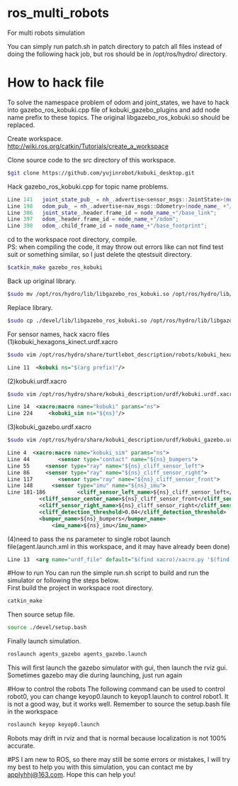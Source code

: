 # ros_multi_robots
For multi robots simulation

You can simply run patch.sh in patch directory to patch all files instead of doing the following hack job, but ros should be in /opt/ros/hydro/ directory.

# How to hack file
To solve the namespace problem of odom and joint_states, we have to hack into gazebo_ros_kobuki.cpp file of  kobuki_gazebo_plugins and add node name prefix to these topics. The original libgazebo_ros_kobuki.so should be replaced.

Create workspace.<br />
http://wiki.ros.org/catkin/Tutorials/create_a_workspace

Clone source code to the src directory of this workspace.
```Bash
$git clone https://github.com/yujinrobot/kobuki_desktop.git
```
Hack gazebo_ros_kobuki.cpp for topic name problems.
```cpp
Line 141   joint_state_pub_ = nh_.advertise<sensor_msgs::JointState>(node_name_ +"/joint_states", 1);
Line 198   odom_pub_ = nh_.advertise<nav_msgs::Odometry>(node_name_ +"/odom", 1);
Line 386   joint_state_.header.frame_id = node_name_+"/base_link";
Line 397   odom_.header.frame_id = node_name_+"/odom";
Line 398   odom_.child_frame_id = node_name_+"/base_footprint";
```
cd to the workspace root directory, compile.<br />
PS: when compiling the code, it may throw out errors like can not find test suit or something similar, so I just delete the qtestsuit directory.<br />
```Bash
$catkin_make gazebo_ros_kobuki
```
Back up original library.<br />
```Bash
$sudo mv /opt/ros/hydro/lib/libgazebo_ros_kobuki.so /opt/ros/hydro/lib/libgazebo_ros_kobuki.so.old
```
Replace library.<br />
```Bash
$sudo cp ./devel/lib/libgazebo_ros_kobuki.so /opt/ros/hydro/lib/libgazebo_ros_kobuki.so
```
For sensor names, hack xacro files<br />
(1)kobuki_hexagons_kinect.urdf.xacro<br />
```Bash
$sudo vim /opt/ros/hydro/share/turtlebot_description/robots/kobuki_hexagons_kinect.urdf.xacro
```
```xml
Line 11  <kobuki ns="$(arg prefix)"/>
```
(2)kobuki.urdf.xacro<br />
```Bash
$sudo vim /opt/ros/hydro/share/kobuki_description/urdf/kobuki.urdf.xacro
```
```xml
Line 14  <xacro:macro name="kobuki" params="ns"> 
Line 224     <kobuki_sim ns="${ns}"/>
```
(3)kobuki_gazebo.urdf.xacro <br />
```Bash
$sudo vim /opt/ros/hydro/share/kobuki_description/urdf/kobuki_gazebo.urdf.xacro
```
```xml
Line 4  <xacro:macro name="kobuki_sim" params="ns">
Line 44 	    <sensor type="contact" name="${ns}_bumpers">
Line 55	    <sensor type="ray" name="${ns}_cliff_sensor_left">
Line 86	    <sensor type="ray" name="${ns}_cliff_sensor_right">
Line 117 	    <sensor type="ray" name="${ns}_cliff_sensor_front">
Line 148	  <sensor type="imu" name="${ns}_imu">
Line 181-186	      <cliff_sensor_left_name>${ns}_cliff_sensor_left</cliff_sensor_left_name>
	      <cliff_sensor_center_name>${ns}_cliff_sensor_front</cliff_sensor_center_name>
	      <cliff_sensor_right_name>${ns}_cliff_sensor_right</cliff_sensor_right_name>
	      <cliff_detection_threshold>0.04</cliff_detection_threshold>
	      <bumper_name>${ns}_bumpers</bumper_name>
              <imu_name>${ns}_imu</imu_name>
```
(4)need to pass the ns parameter to single robot launch file(agent.launch.xml in this workspace, and it may have already been done) <br />
```xml
Line 13  <arg name="urdf_file" default="$(find xacro)/xacro.py '$(find turtlebot_description)/robots/$(arg base)_$(arg stacks)_$(arg 3d_sensor).urdf.xacro' prefix:=$(arg robot_name)" />
```

#How to run
You can run the simple run.sh script to build and run the simulator or following the steps below.<br />
First build the project in workspace root directory.<br />
```Bash
catkin_make
```
Then source setup file.<br />
```Bash
source ./devel/setup.bash
```
Finally launch simulation.<br />
```Bash
roslaunch agents_gazebo agents_gazebo.launch
```
This will first launch the gazebo simulator with gui, then launch the rviz gui. Sometimes gazebo may die during launching, just run again<br />

#How to control the robots
The following command can be used to control robot0, you can change keyop0.launch to keyop1.launch to control robot1. It is not a good way, but it works well. Remember to source the setup.bash file in the workspace<br />
```Bash
roslaunch keyop keyop0.launch
```
Robots may drift in rviz and that is normal because localization is not 100% accurate.<br />

#PS
I am new to ROS, so there may still be some errors or mistakes, I will try my best to help you with this simulation, you can contact me by applyhhj@163.com. Hope this can help you!

